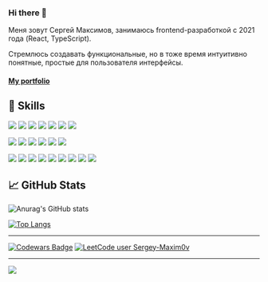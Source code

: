 ### Hi there 👋

Меня зовут Сергей Максимов, занимаюсь frontend-разработкой с 2021 года (React, TypeScript).

Стремлюсь создавать функциональные, но в тоже время интуитивно понятные, простые для пользователя интерфейсы.

#### [My portfolio](https://sergey-maxim0v.github.io/Portfolio-2023 "https://sergey-maxim0v.github.io/Portfolio-2023")

💼 Skills
---
![](https://img.shields.io/badge/React-Code-informational?style=flat&logo=react&color=4AB197)
![](https://img.shields.io/badge/Next-Code-informational?style=flat&logo=next.js&color=4AB197)
![](https://img.shields.io/badge/Electron-Code-informational?style=flat&logo=electron&color=4AB197)
![](https://img.shields.io/badge/JavaScript-Code-informational?style=flat&logo=JavaScript&color=4AB197)
![](https://img.shields.io/badge/TypeScript-Code-informational?style=flat&logo=TypeScript&color=4AB197)
![](https://img.shields.io/badge/HTML-Code-informational?style=flat&logo=Html5&color=4AB197)
![](https://img.shields.io/badge/Nunjucks-Code-informational?style=flat&logo=Nunjucks&color=4AB197)

![](https://img.shields.io/badge/CSS-Style-informational?style=flat&logo=css3&color=4AB197)
![](https://img.shields.io/badge/Sass-Style-informational?style=flat&logo=sass&color=4AB197)
![](https://img.shields.io/badge/Less-Style-informational?style=flat&logo=less&color=4AB197)
![](https://img.shields.io/badge/GSAP-Style-informational?style=flat&logo=GSAP&color=4AB197)
![](https://img.shields.io/badge/Tailwind-Style-informational?style=flat&logo=tailwindcss&color=4AB197)
![](https://img.shields.io/badge/StyledComponents-Style-informational?style=flat&logo=StyledComponents&color=4AB197)

![](https://img.shields.io/badge/Vite-Tools-informational?style=flat&logo=Vite&color=4AB197)
![](https://img.shields.io/badge/Webpack-Tools-informational?style=flat&logo=Webpack&color=4AB197)
![](https://img.shields.io/badge/MobX-Tools-informational?style=flat&logo=MobX&color=4AB197)
![](https://img.shields.io/badge/NPM-Tools-informational?style=flat&logo=npm&color=4AB197)
![](https://img.shields.io/badge/YARN-Tools-informational?style=flat&logo=yarn&color=4AB197)
![](https://img.shields.io/badge/Git-Tools-informational?style=flat&logo=Git&color=4AB197)
![](https://img.shields.io/badge/GitHub-Tools-informational?style=flat&logo=GitHub&color=4AB197)
![](https://img.shields.io/badge/GitLab-Tools-informational?style=flat&logo=GitLab&color=4AB197)
![](https://img.shields.io/badge/Figma-Tools-informational?style=flat&logo=Figma&color=4AB197)

📈 GitHub Stats
---
![Anurag's GitHub stats](https://github-readme-stats.vercel.app/api?username=Sergey-Maxim0v&locale=ru&theme=dark&card_width=500&bg_color=4f4f4f&text_color=fff&title_color=fff&border_color=fff&show_icons=true&icon_color=4AB197)

[![Top Langs](https://github-readme-stats.vercel.app/api/top-langs/?username=Sergey-Maxim0v&locale=ru&theme=dark&card_width=500&bg_color=4f4f4f&text_color=fff&title_color=fff&border_color=fff&langs_count=10)](https://github.com/anuraghazra/github-readme-stats)

---
[![Codewars Badge](https://www.codewars.com/users/Sergey-Maxim0v/badges/micro)](https://www.codewars.com/users/Sergey-Maxim0v)
[![LeetCode user Sergey-Maxim0v](https://img.shields.io/badge/dynamic/json?style=flat-square&labelColor=black&color=%23ffa116&label=Solved&query=solved&url=https%3A%2F%2Fleetcode-badge.vercel.app%2Fapi%2Fusers%2FSergey-Maxim0v&logo=leetcode&logoColor=yellow)](https://leetcode.com/Sergey-Maxim0v/)

---
![](https://komarev.com/ghpvc/?username=Sergey-Maxim0v&color=green&style=flat-square)

